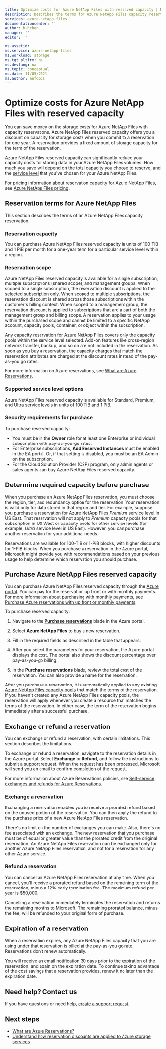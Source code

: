 ```yaml
---
title: Optimize costs for Azure NetApp Files with reserved capacity | Microsoft Docs
description: Describes the terms for Azure NetApp Files capacity reservation and how to purchase, exchange, and refund for reserved capacity.
services: azure-netapp-files
documentationcenter: ''
author: b-hchen
manager: ''
editor: ''

ms.assetid:
ms.service: azure-netapp-files
ms.workload: storage
ms.tgt_pltfrm: na
ms.devlang: na
ms.topic: conceptual
ms.date: 11/05/2021
ms.author: anfdocs
---
```

# Optimize costs for Azure NetApp Files with reserved capacity

You can save money on the storage costs for Azure NetApp Files with capacity reservations. Azure NetApp Files reserved capacity offers you a discount on capacity for storage costs when you commit to a reservation for one year. A reservation provides a fixed amount of storage capacity for the term of the reservation.

Azure NetApp Files reserved capacity can significantly reduce your capacity costs for storing data in your Azure NetApp Files volumes. How much you save will depend on the total capacity you choose to reserve, and the [service level](azure-netapp-files-service-levels.md) that you've chosen for your Azure NetApp Files. 

For pricing information about reservation capacity for Azure NetApp Files, see [Azure NetApp Files pricing](https://azure.microsoft.com/pricing/details/netapp/).

## Reservation terms for Azure NetApp Files  

This section describes the terms of an Azure NetApp Files capacity reservation.

### Reservation capacity

You can purchase Azure NetApp Files reserved capacity in units of 100 TiB and 1 PiB per month for a one-year term for a particular service level within a region.

### Reservation scope
Azure NetApp Files reserved capacity is available for a single subscription, multiple subscriptions (shared scope), and management groups. When scoped to a single subscription, the reservation discount is applied to the selected subscription only. When scoped to multiple subscriptions, the reservation discount is shared across those subscriptions within the customer's billing context. When scoped to a management group, the reservation discount is applied to subscriptions that are a part of both the management group and billing scope. A reservation applies to your usage within the purchased scope and cannot be limited to a specific NetApp account, capacity pools, container, or object within the subscription.

Any capacity reservation for Azure NetApp Files covers only the capacity pools within the service level selected. Add-on features like cross-region network transfer, backup, and so on are not included in the reservation. As soon as you buy a reservation, the capacity charges that match the reservation attributes are charged at the discount rates instead of the pay-as-you go rates. 

For more information on Azure reservations, see [What are Azure Reservations](../cost-management-billing/reservations/save-compute-costs-reservations.md).

### Supported service level options

Azure NetApp Files reserved capacity is available for Standard, Premium, and Ultra service levels in units of 100 TiB and 1 PiB.

### Security requirements for purchase

To purchase reserved capacity:
* You must be in the **Owner** role for at least one Enterprise or individual subscription with pay-as-you-go rates.
* For Enterprise subscriptions, **Add Reserved Instances** must be enabled in the EA portal. Or, if that setting is disabled, you must be an EA Admin on the subscription.
* For the Cloud Solution Provider (CSP) program, only admin agents or sales agents can buy Azure NetApp Files reserved capacity.

## Determine required capacity before purchase

When you purchase an Azure NetApp Files reservation, you must choose the region, tier, and redundancy option for the reservation. Your reservation is valid only for data stored in that region and tier. For example, suppose you purchase a reservation for Azure NetApp Files *Premium* service level in US East. That reservation will not apply to *Premium* capacity pools for that subscription in US West or capacity pools for other service levels (for example, *Ultra* service level in US East). However, you can purchase another reservation for your additional needs.

Reservations are available for 100-TiB or 1-PiB blocks, with higher discounts for 1-PiB blocks. When you purchase a reservation in the Azure portal, Microsoft might provide you with recommendations based on your previous usage to help determine which reservation you should purchase.

## Purchase Azure NetApp Files reserved capacity 

You can purchase Azure NetApp Files reserved capacity through the [Azure portal](https://portal.azure.com/). You can pay for the reservation up front or with monthly payments. For more information about purchasing with monthly payments, see [Purchase Azure reservations with up front or monthly payments](../cost-management-billing/reservations/prepare-buy-reservation.md).

To purchase reserved capacity:

1. Navigate to the [**Purchase reservations**](https://portal.azure.com/#blade/Microsoft_Azure_Reservations/CreateBlade/referrer/Browse_AddCommand) blade in the Azure portal.

2. Select **Azure NetApp Files** to buy a new reservation.

3. Fill in the required fields as described in the table that appears.

4. After you select the parameters for your reservation, the Azure portal displays the cost. The portal also shows the discount percentage over pay-as-you-go billing.

5. In the **Purchase reservations** blade, review the total cost of the reservation. You can also provide a name for the reservation.

After you purchase a reservation, it is automatically applied to any existing [Azure NetApp Files capacity pools](azure-netapp-files-set-up-capacity-pool.md) that match the terms of the reservation. If you haven't created any Azure NetApp Files capacity pools, the reservation will apply whenever you create a resource that matches the terms of the reservation. In either case, the term of the reservation begins immediately after a successful purchase.

## Exchange or refund a reservation 

You can exchange or refund a reservation, with certain limitations. This section describes the limitations.

To exchange or refund a reservation, navigate to the reservation details in the Azure portal. Select **Exchange** or **Refund**, and follow the instructions to submit a support request. When the request has been processed, Microsoft will send you an email to confirm completion of the request.

For more information about Azure Reservations policies, see [Self-service exchanges and refunds for Azure Reservations](../cost-management-billing/reservations/exchange-and-refund-azure-reservations.md).

### Exchange a reservation  

Exchanging a reservation enables you to receive a prorated refund based on the unused portion of the reservation. You can then apply the refund to the purchase price of a new Azure NetApp Files reservation.

There's no limit on the number of exchanges you can make. Also, there's no fee associated with an exchange. The new reservation that you purchase must be of equal or greater value than the prorated credit from the original reservation. An Azure NetApp Files reservation can be exchanged only for another Azure NetApp Files reservation, and not for a reservation for any other Azure service.

### Refund a reservation

You can cancel an Azure NetApp Files reservation at any time. When you cancel, you'll receive a prorated refund based on the remaining term of the reservation, minus a 12% early termination fee. The maximum refund per year is $50,000.

Cancelling a reservation immediately terminates the reservation and returns the remaining months to Microsoft. The remaining prorated balance, minus the fee, will be refunded to your original form of purchase.

## Expiration of a reservation 

When a reservation expires, any Azure NetApp Files capacity that you are using under that reservation is billed at the pay-as-you go rate. Reservations don't renew automatically.

You will receive an email notification 30 days prior to the expiration of the reservation, and again on the expiration date. To continue taking advantage of the cost savings that a reservation provides, renew it no later than the expiration date.

## Need help? Contact us

If you have questions or need help, [create a support request](https://go.microsoft.com/fwlink/?linkid=2083458).

## Next steps

* [What are Azure Reservations?](../cost-management-billing/reservations/save-compute-costs-reservations.md)
* [Understand how reservation discounts are applied to Azure storage services](../cost-management-billing/reservations/understand-storage-charges.md)
